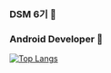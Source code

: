 ### DSM 6기 👋
### Android Developer 🌱

[![Top Langs](https://github-readme-stats.vercel.app/api/top-langs/?username=kmjdec1203a&layout=compact)](https://github.com/kmjdec1203/github-readme-stats)

<!--
**kmjdec1203/kmjdec1203** is a ✨ _special_ ✨ repository because its `README.md` (this file) appears on your GitHub profile.

Here are some ideas to get you started:

- 🔭 I’m currently working on ...
- 🌱 I’m currently learning ...
- 👯 I’m looking to collaborate on ...
- 🤔 I’m looking for help with ...
- 💬 Ask me about ...
- 📫 How to reach me: ...
- 😄 Pronouns: ...
- ⚡ Fun fact: ...
-->
